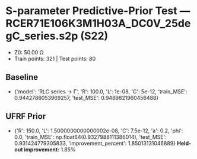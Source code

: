 # S-parameter Predictive-Prior Test — RCER71E106K3M1H03A_DC0V_25degC_series.s2p (S22)
- Z0: 50.00 Ω
- Train points: 321  |  Test points: 80

## Baseline
- {'model': 'RLC series -> Γ', 'R': 100.0, 'L': 1e-08, 'C': 5e-12, 'train_MSE': 0.9442786053969257, 'test_MSE': 0.9489821960456488}

## UFRF Prior
- {'R': 150.0, 'L': 1.5000000000000002e-08, 'C': 7.5e-12, 'a': 0.2, 'phi': 0.0, 'train_MSE': np.float64(0.9327988111386014), 'test_MSE': 0.931424779305833, 'improvement_percent': 1.85013131046889}
**Held-out improvement:** 1.85%
